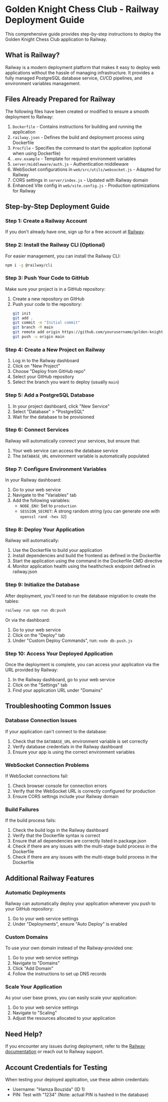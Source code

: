 # Golden Knight Chess Club - Railway Deployment Guide

This comprehensive guide provides step-by-step instructions to deploy the Golden Knight Chess Club application to Railway.

## What is Railway?

Railway is a modern deployment platform that makes it easy to deploy web applications without the hassle of managing infrastructure. It provides a fully managed PostgreSQL database service, CI/CD pipelines, and environment variables management.

## Files Already Prepared for Railway

The following files have been created or modified to ensure a smooth deployment to Railway:

1. `Dockerfile` - Contains instructions for building and running the application
2. `railway.json` - Defines the build and deployment process using Dockerfile
3. `Procfile` - Specifies the command to start the application (optional when using Dockerfile)
4. `.env.example` - Template for required environment variables
5. `server/middleware/auth.js` - Authentication middleware
6. WebSocket configurations in `web/src/utils/websocket.js` - Adapted for Railway
7. CORS settings in `server/index.js` - Updated with Railway domain
8. Enhanced Vite config in `web/vite.config.js` - Production optimizations for Railway

## Step-by-Step Deployment Guide

### Step 1: Create a Railway Account

If you don't already have one, sign up for a free account at [Railway](https://railway.app/).

### Step 2: Install the Railway CLI (Optional)

For easier management, you can install the Railway CLI:

```bash
npm i -g @railway/cli
```

### Step 3: Push Your Code to GitHub

Make sure your project is in a GitHub repository:

1. Create a new repository on GitHub
2. Push your code to the repository:
   ```bash
   git init
   git add .
   git commit -m "Initial commit"
   git branch -M main
   git remote add origin https://github.com/yourusername/golden-knight-chess-club.git
   git push -u origin main
   ```

### Step 4: Create a New Project on Railway

1. Log in to the Railway dashboard
2. Click on "New Project"
3. Choose "Deploy from GitHub repo"
4. Select your GitHub repository
5. Select the branch you want to deploy (usually `main`)

### Step 5: Add a PostgreSQL Database

1. In your project dashboard, click "New Service"
2. Select "Database" > "PostgreSQL"
3. Wait for the database to be provisioned

### Step 6: Connect Services

Railway will automatically connect your services, but ensure that:

1. Your web service can access the database service
2. The `DATABASE_URL` environment variable is automatically populated

### Step 7: Configure Environment Variables

In your Railway dashboard:

1. Go to your web service
2. Navigate to the "Variables" tab
3. Add the following variables:
   - `NODE_ENV`: Set to `production`
   - `SESSION_SECRET`: A strong random string (you can generate one with `openssl rand -hex 32`)

### Step 8: Deploy Your Application

Railway will automatically:
1. Use the Dockerfile to build your application
2. Install dependencies and build the frontend as defined in the Dockerfile
3. Start the application using the command in the Dockerfile CMD directive
4. Monitor application health using the healthcheck endpoint defined in railway.json

### Step 9: Initialize the Database

After deployment, you'll need to run the database migration to create the tables:

```bash
railway run npm run db:push
```

Or via the dashboard:
1. Go to your web service
2. Click on the "Deploy" tab
3. Under "Custom Deploy Commands", run: `node db-push.js`

### Step 10: Access Your Deployed Application

Once the deployment is complete, you can access your application via the URL provided by Railway:

1. In the Railway dashboard, go to your web service
2. Click on the "Settings" tab
3. Find your application URL under "Domains"

## Troubleshooting Common Issues

### Database Connection Issues

If your application can't connect to the database:
1. Check that the `DATABASE_URL` environment variable is set correctly
2. Verify database credentials in the Railway dashboard
3. Ensure your app is using the correct environment variables

### WebSocket Connection Problems

If WebSocket connections fail:
1. Check browser console for connection errors
2. Verify that the WebSocket URL is correctly configured for production
3. Ensure CORS settings include your Railway domain

### Build Failures

If the build process fails:
1. Check the build logs in the Railway dashboard
2. Verify that the Dockerfile syntax is correct
3. Ensure that all dependencies are correctly listed in package.json
4. Check if there are any issues with the multi-stage build process in the Dockerfile
4. Check if there are any issues with the multi-stage build process in the Dockerfile

## Additional Railway Features

### Automatic Deployments

Railway can automatically deploy your application whenever you push to your GitHub repository:
1. Go to your web service settings
2. Under "Deployments", ensure "Auto Deploy" is enabled

### Custom Domains

To use your own domain instead of the Railway-provided one:
1. Go to your web service settings
2. Navigate to "Domains"
3. Click "Add Domain"
4. Follow the instructions to set up DNS records

### Scale Your Application

As your user base grows, you can easily scale your application:
1. Go to your web service settings
2. Navigate to "Scaling"
3. Adjust the resources allocated to your application

## Need Help?

If you encounter any issues during deployment, refer to the [Railway documentation](https://docs.railway.app/) or reach out to Railway support.

## Account Credentials for Testing

When testing your deployed application, use these admin credentials:
- Username: "Hamza Bouzida" (ID 1)
- PIN: Test with "1234" (Note: actual PIN is hashed in the database)